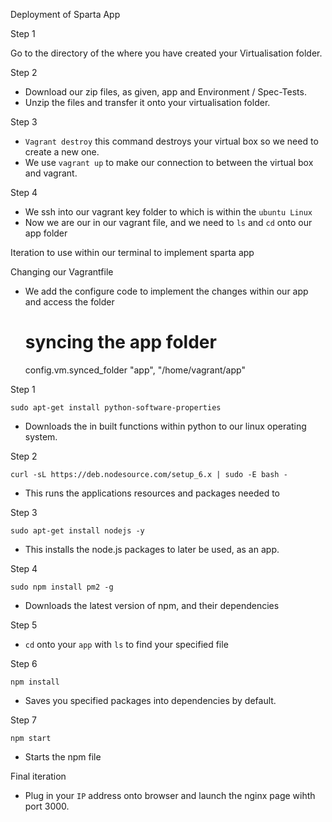 Deployment of Sparta App

Step 1

Go to the directory of the where you have created your Virtualisation folder.

Step 2 

- Download our zip files, as given, app and Environment / Spec-Tests.
- Unzip the files and transfer it onto your virtualisation folder.

Step 3

- `Vagrant destroy` this command destroys your virtual box so we need to create a new one.
- We use `vagrant up` to make our connection to between the virtual box and vagrant. 

Step 4

- We ssh into our vagrant key folder to which is within the `ubuntu Linux`
- Now we are our in our vagrant file, and we need to `ls` and `cd` onto our app folder

Iteration to use within our terminal to implement sparta app

Changing our Vagrantfile

- We add the configure code to implement the changes within our app and access the folder

  # syncing the app folder
  config.vm.synced_folder "app", "/home/vagrant/app"

Step 1

`sudo apt-get install python-software-properties`

- Downloads the in built functions within python to our linux operating system.

Step 2

`curl -sL https://deb.nodesource.com/setup_6.x | sudo -E bash -`

- This runs the applications resources and packages needed to 

Step 3

`sudo apt-get install nodejs -y`

- This installs the node.js packages to later be used, as an app. 

Step 4

`sudo npm install pm2 -g`

- Downloads the latest version of npm, and their dependencies 

Step 5

- `cd` onto your `app` with `ls` to find your specified file

Step 6 

`npm install` 

- Saves you specified packages into dependencies by default.

Step 7

`npm start`

- Starts the npm file

Final iteration 

- Plug in your `IP` address onto browser and launch the nginx page wihth port 3000.
